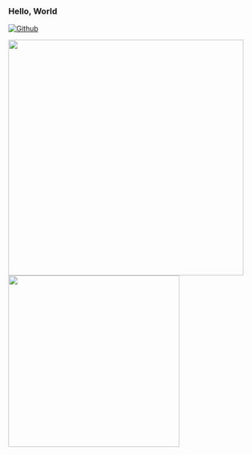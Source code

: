 ### Hello, World

[![Github](https://img.shields.io/github/followers/tracyone?label=Follow&style=social)](https://github.com/tracyone)

<!-- [![GitHub Action
 Stats](https://github-readme-stats.vercel.app/api?username=tracyone&count_private=true&show_icons=true&hide_title=true&hide_border=true&include_all_commits=true)](https://github.com/mudox/g ithub-readme-stats)

 [![Top
 Langs](https://github-readme-stats.vercel.app/api/top-langs/?username=tracyone&hide_border=true&layout=compact&hide_title=true&langs_count=10)](https://github.com/mudox/github-readme-stats) -->

 <!--
 [![Trophy](https://github-profile-trophy.vercel.app/?username=tracyone&margin-w=15&margin-h=15&no-bg=true&no-frame=true&column=4)](https://github.com/mudox/github-profile-trophy)
 -->

 <p>
 <img
 src="https://github-readme-stats.vercel.app/api?username=tracyone&count_private=true&show_icons=true&hide_title=true&hide_border=true&include_all_commits=true"
 width=470px>
 <img
 src="https://github-readme-stats.vercel.app/api/top-langs/?username=tracyone&hide_border=true&layout=compact&hide_title=true&langs_count=8&hide=HTML,CSS"
 width=342px>
 </p>


